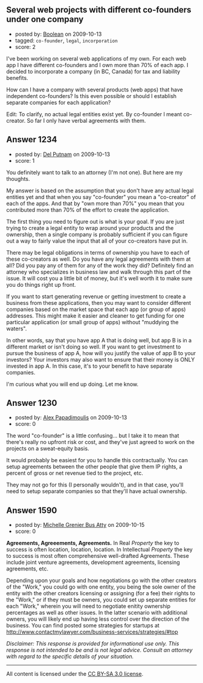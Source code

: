 ## Several web projects with different co-founders under one company

- posted by: [Boolean](https://stackexchange.com/users/-1/78-boolean) on 2009-10-13
- tagged: `co-founder`, `legal`, `incorporation`
- score: 2

I've been working on several web applications of my own. For each web app I have different co-founders and I own more than 70% of each app. I decided to incorporate a company (in BC, Canada) for tax and liability benefits.

How can I have a company with several products (web apps) that have independent co-founders? Is this even possible or should I establish separate companies for each application? 

Edit: To clarify, no actual legal entities exist yet. By co-founder I meant co-creator. So far I only have verbal agreements with them. 



## Answer 1234

- posted by: [Del Putnam](https://stackexchange.com/users/-1/671-del-putnam) on 2009-10-13
- score: 1

You definitely want to talk to an attorney (I'm not one).  But here are my thoughts.

My answer is based on the assumption that you don't have any actual legal entities yet and that when you say "co-founder" you mean a "co-creator" of each of the apps.  And that by "own more than 70%" you mean that you contributed more than 70% of the effort to create the application.

The first thing you need to figure out is what is your goal.  If you are just trying to create a legal entity to wrap around your products and the ownership, then a single company is probably sufficient if you can figure out a way to fairly value the input that all of your co-creators have put in.

There may be legal obligations in terms of ownership you have to each of these co-creators as well.  Do you have any legal agreements with them at all?  Did you pay any of them for any of the work they did?  Definitely find an attorney who specializes in business law and walk through this part of the issue.  It will cost you a little bit of money, but it's well worth it to make sure you do things right up front.

If you want to start generating revenue or getting investment to create a business from these applications, then you may want to consider different companies based on the market space that each app (or group of apps) addresses.  This might make it easier and cleaner to get funding for one particular application (or small group of apps) without "muddying the waters".

In other words, say that you have app A that is doing well, but app B is in a different market or isn't doing so well.  If you want to get investment to pursue the business of app A, how will you justify the value of app B to your investors?  Your investors may also want to ensure that their money is ONLY invested in app A.  In this case, it's to your benefit to have separate companies.

I'm curious what you will end up doing.  Let me know.


## Answer 1230

- posted by: [Alex Papadimoulis](https://stackexchange.com/users/-1/123-alex-papadimoulis) on 2009-10-13
- score: 0

The word "co-founder" is a little confusing... but I take it to mean that there's really no upfront risk or cost, and they've just agreed to work on the projects on a sweat-equity basis.

It would probably be easiest for you to handle this contractually. You can setup agreements between the other people that give them IP rights, a percent of gross or net revenue tied to the project, etc.

They may not go for this (I personally wouldn't), and in that case, you'll need to setup separate companies so that they'll have actual ownership.


## Answer 1590

- posted by: [Michelle Grenier Bus Atty](https://stackexchange.com/users/-1/361-michelle-grenier-bus-atty) on 2009-10-15
- score: 0

<p><strong>Agreements, Agreeements, Agreements.</strong> In Real <em>Property</em> the key to success is often location, location, location.  In Intellectual <em>Property</em> the key to success is most often comprehensive well-drafted Agreements.  These include joint venture agreements, development agreements, licensing agreements, etc.  </p>

<p>Depending upon your goals and how negotiations go with the other creators of the "Work," you could go with one entity, you being the sole owner of the entity with the other creators licensing or assigning (for a fee) their rights to the "Work," or if they must be owners, you could set up separate entities for each "Work," wherein you will need to negotiate enitity ownership percentages as well as other issues.  In the latter scenario with additional owners, you will likely end up having less control over the direction of the business.  You can find posted some strategies for startups at <a href="http://www.contactmylawyer.com/business-services/strategies/#top" rel="nofollow">http://www.contactmylawyer.com/business-services/strategies/#top</a></p>

<p><em>Disclaimer: This response is provided for informational use only. This response is not intended to be and is not
legal advice. Consult an attorney with regard to the specific details of your situation.</em></p>




---

All content is licensed under the [CC BY-SA 3.0 license](https://creativecommons.org/licenses/by-sa/3.0/).
